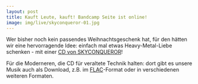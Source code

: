 ```yaml
---
layout: post
title: Kauft Leute, kauft! Bandcamp Seite ist online!
image: img/live/skyconqueror-01.jpg
---
```


Wer bisher noch kein passendes Weihnachtsgeschenk hat, für den hätten wir eine hervorragende Idee: einfach mal etwas Heavy-Metal-Liebe schenken - mit einer [CD von SKYCONQUEROR](/buy.html)!

Für die Moderneren, die CD für veraltete Technik halten: dort gibt es unsere Musik auch als Download, z.B. im  [FLAC](https://de.wikipedia.org/wiki/Free_Lossless_Audio_Codec)-Format oder in verschiedenen weiteren Formaten.
